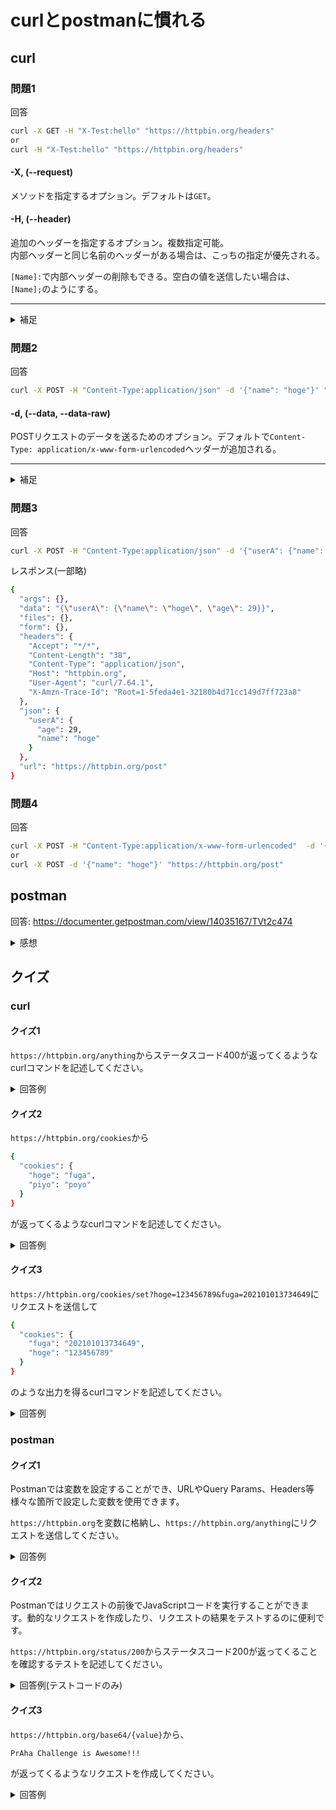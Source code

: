 # curlとpostmanに慣れる

## curl

### 問題1

回答
```sh
curl -X GET -H "X-Test:hello" "https://httpbin.org/headers"
or
curl -H "X-Test:hello" "https://httpbin.org/headers"
```

#### -X, (--request)

メソッドを指定するオプション。デフォルトは`GET`。

#### -H, (--header)

追加のヘッダーを指定するオプション。複数指定可能。  
内部ヘッダーと同じ名前のヘッダーがある場合は、こっちの指定が優先される。

`[Name]:`で内部ヘッダーの削除もできる。空白の値を送信したい場合は、`[Name];`のようにする。

---

<details><summary>補足</summary>

自分の環境(httpbin.orgに直接リクエスト)では以下のようなレスポンスが得られた。

```sh
{
  "headers": {
    "Accept": "*/*", 
    "Host": "httpbin.org", 
    "User-Agent": "curl/7.64.1", 
    "X-Amzn-Trace-Id": "Root=1-5fed8ee7-070240070b2601f84d41bde8", 
    "X-Test": "hello"
  }
}
```

#### `X-Amzn-Trace-Id`とは？

[X-Amzn-Trace-Id を使用して Application Load Balancer リクエストをトレースする](https://aws.amazon.com/jp/premiumsupport/knowledge-center/trace-elb-x-amzn-trace-id/)

> Elastic Load Balancing で Application Load Balancer によってリクエストが処理されると、トレース情報が X-Amzn-Trace-Id ヘッダーに追加されます。

間にロードバランサーが挟まっているから付与されている？  
試しに`-H "X-Amzn-Trace-Id:"`で削除しようとしても消えなかったのでそうっぽい。
</details>

### 問題2

回答
```sh
curl -X POST -H "Content-Type:application/json" -d '{"name": "hoge"}' "https://httpbin.org/post"
```

#### -d, (--data, --data-raw)

POSTリクエストのデータを送るためのオプション。デフォルトで`Content-Type: application/x-www-form-urlencoded`ヘッダーが追加される。

---

<details><summary>補足</summary>

`-F`, `--form` オプションは、ユーザーがformへ入力して、submitしたときのように`Content-Type: multipart/form-data`ヘッダーを使用してデータを送信するオプション。

`[name]=[value]`のような形でデータを渡す。

- `application/json`
  - JSONでデータを送信する。複雑な構造のデータを送信するのに適している。
- `application/x-www-form-urlencoded`
  - `field1=value1&field2=value2`の形式でデータを送信する。シンプル。
  - 文字がエンコードされるため、バイナリデータを送信するのに不向き。
- `multipart/form-data`
  - HTMLフォームのデータを送信する際に使用する。ファイルも送信できる。

---

- [POST - HTTP | MDN](https://developer.mozilla.org/en-US/docs/Web/HTTP/Methods/POST)
- [MIME types (IANA media types) - HTTP | MDN](https://developer.mozilla.org/en-US/docs/Web/HTTP/Basics_of_HTTP/MIME_types)
- [php - x-www-form-urlencoded Vs json HTTP POST - Stack Overflow](https://stackoverflow.com/questions/11281117/x-www-form-urlencoded-vs-json-http-post)
</details>

### 問題3

回答
```sh
curl -X POST -H "Content-Type:application/json" -d '{"userA": {"name": "hoge", "age": 29}}' "https://httpbin.org/post"
```

レスポンス(一部略)
```sh
{
  "args": {}, 
  "data": "{\"userA\": {\"name\": \"hoge\", \"age\": 29}}", 
  "files": {}, 
  "form": {}, 
  "headers": {
    "Accept": "*/*", 
    "Content-Length": "38", 
    "Content-Type": "application/json", 
    "Host": "httpbin.org", 
    "User-Agent": "curl/7.64.1", 
    "X-Amzn-Trace-Id": "Root=1-5feda4e1-32180b4d71cc149d7ff723a8"
  }, 
  "json": {
    "userA": {
      "age": 29, 
      "name": "hoge"
    }
  }, 
  "url": "https://httpbin.org/post"
}
```

### 問題4

回答
```sh
curl -X POST -H "Content-Type:application/x-www-form-urlencoded"  -d '{"name": "hoge"}' "https://httpbin.org/post"
or
curl -X POST -d '{"name": "hoge"}' "https://httpbin.org/post"
```

## postman

回答: https://documenter.getpostman.com/view/14035167/TVt2c474

<details><summary>感想</summary>

- postman回答の公開は[PrAhaChallenge/curl-postman.md at main · kai815/PrAhaChallenge](https://github.com/kai815/PrAhaChallenge/blob/main/web-basis/curl-postman.md)を参考にしました
- インストールの時に`brew cask`初めて使ったけど便利だった。
- postman、ヘッダーの補完もしてくれる（便利）
- body用のエディターもある（JSON書きやすい）
</details>

## クイズ

### curl

#### クイズ1

`https://httpbin.org/anything`からステータスコード400が返ってくるようなcurlコマンドを記述してください。

<details><summary>回答例</summary>

```sh
curl -H "Host:" "https://httpbin.org/anything"
```

`"[ヘッダー名]:"`とすることでヘッダー自体を削除できる。  
必須のヘッダーであるHostヘッダーを削除することでステータスコード400を起こした。

</details>

#### クイズ2

`https://httpbin.org/cookies`から
```sh
{
  "cookies": {
    "hoge": "fuga", 
    "piyo": "poyo"
  }
}
```

が返ってくるようなcurlコマンドを記述してください。

<details><summary>回答例</summary>

```sh
curl -b "hoge=fuga;piyo=poyo" "https://httpbin.org/cookies"
or
curl --cookie "hoge=fuga;piyo=poyo" "https://httpbin.org/cookies"
or
curl -H "Cookie:hoge=fuga;piyo=poyo" "https://httpbin.org/cookies"
```

`-b`, `--cookie`オプションでクッキーを送信できる。複数送信する場合は`;`で区切る。

</details>

#### クイズ3

`https://httpbin.org/cookies/set?hoge=123456789&fuga=202101013734649`にリクエストを送信して

```sh
{
  "cookies": {
    "fuga": "202101013734649", 
    "hoge": "123456789"
  }
}
```

のような出力を得るcurlコマンドを記述してください。

<details><summary>回答例</summary>

```sh
curl -c "" -L "https://httpbin.org/cookies/set?hoge=123456789&fuga=202101013734649"
```

`https://httpbin.org/cookies/set?[name]=[value]`は`[name]=[value]`クッキーをセットした後に、`https://httpbin.org/cookies`にリダイレクトする。

なので、受け取ったクッキーを保存してリダイレクト先に送信したい。

---

`-L`, `--location`オプションを使用すると、リダイレクト先でもリクエストを送ってくれる。

`-c`, `--cookie-jar` オプションを使用するとCookieエンジンが有効になり、受け取ったクッキーがcurlに保存され、処理が終わった後に指定されたファイルにもクッキーが保存される。

Cookieエンジンが有効になると、リダイレクト先や複数のURLで保存したクッキーを送信してくれるようになる。`--cookie`オプション使用時にも有効になる。

</details>

### postman

#### クイズ1

Postmanでは変数を設定することができ、URLやQuery Params、Headers等様々な箇所で設定した変数を使用できます。

`https://httpbin.org`を変数に格納し、`https://httpbin.org/anything`にリクエストを送信してください。

<details><summary>回答例</summary>

Collection variablesに `base_url=https://httpbin.org`を追加して、  
`{{base_url}}/anything`にリクエストを送信する。
</details>

#### クイズ2

Postmanではリクエストの前後でJavaScriptコードを実行することができます。動的なリクエストを作成したり、リクエストの結果をテストするのに便利です。

`https://httpbin.org/status/200`からステータスコード200が返ってくることを確認するテストを記述してください。

<details><summary>回答例(テストコードのみ)</summary>

```js
pm.test("Status code is 200", () => {
    pm.response.to.have.status(200)
})
```
</details>

#### クイズ3

`https://httpbin.org/base64/{value}`から、

```sh
PrAha Challenge is Awesome!!!
```

が返ってくるようなリクエストを作成してください。

<details><summary>回答例</summary>

`Pre-request Script`に以下を記述して、

```js
pm.collectionVariables.set("text", btoa("PrAha Challenge is Awesome!!!"))
```

`https://httpbin.org/base64/{{text}}`にリクエストを送信する。

</details>
